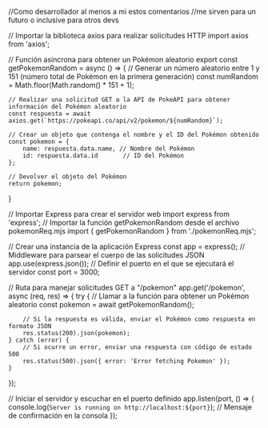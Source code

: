 //Como desarrollador al menos a mi estos comentarios
//me sirven para un futuro o inclusive para otros devs

// Importar la biblioteca axios para realizar solicitudes HTTP
import axios from 'axios';

// Función asíncrona para obtener un Pokémon aleatorio
export const getPokemonRandom = async () => {
    // Generar un número aleatorio entre 1 y 151 (número total de Pokémon en la primera generación)
    const numRandom = Math.floor(Math.random() * 151 + 1);
    
    // Realizar una solicitud GET a la API de PokeAPI para obtener información del Pokémon aleatorio
    const respuesta = await axios.get(`https://pokeapi.co/api/v2/pokemon/${numRandom}`);
    
    // Crear un objeto que contenga el nombre y el ID del Pokémon obtenido
    const pokemon = {
        name: respuesta.data.name, // Nombre del Pokémon
        id: respuesta.data.id       // ID del Pokémon
    };

    // Devolver el objeto del Pokémon
    return pokemon;
}

// Importar Express para crear el servidor web
import express from 'express';
// Importar la función getPokemonRandom desde el archivo pokemonReq.mjs
import { getPokemonRandom } from './pokemonReq.mjs';

// Crear una instancia de la aplicación Express
const app = express();
// Middleware para parsear el cuerpo de las solicitudes JSON
app.use(express.json());
// Definir el puerto en el que se ejecutará el servidor
const port = 3000;

// Ruta para manejar solicitudes GET a "/pokemon"
app.get('/pokemon', async (req, res) => {
    try {
        // Llamar a la función para obtener un Pokémon aleatorio
        const pokemon = await getPokemonRandom();
        
        // Si la respuesta es válida, enviar el Pokémon como respuesta en formato JSON
        res.status(200).json(pokemon);
    } catch (error) {
        // Si ocurre un error, enviar una respuesta con código de estado 500
        res.status(500).json({ error: 'Error fetching Pokemon' });
    }
});

// Iniciar el servidor y escuchar en el puerto definido
app.listen(port, () => {
    console.log(`Server is running on http://localhost:${port}`); // Mensaje de confirmación en la consola
}); 